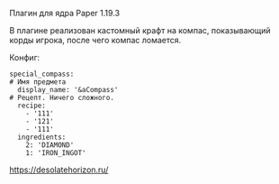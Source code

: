 Плагин для ядра Paper 1.19.3

В плагине реализован кастомный крафт на компас, показывающий корды игрока, после чего компас ломается.

Конфиг:
``` 
special_compass:
# Имя предмета
  display_name: '&aCompass'
# Рецепт. Ничего сложного.
  recipe: 
    - '111'
    - '121'
    - '111'
  ingredients:
    2: 'DIAMOND'
    1: 'IRON_INGOT'
```

 https://desolatehorizon.ru/
